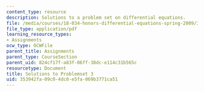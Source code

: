 ```yaml
---
content_type: resource
description: Solutions to a problem set on differential equations.
file: /media/courses/18-034-honors-differential-equations-spring-2009/353942fa09c04dc0e5fa069b3771ca51_MIT18_034s09_sol_pset03.pdf
file_type: application/pdf
learning_resource_types:
- Assignments
ocw_type: OCWFile
parent_title: Assignments
parent_type: CourseSection
parent_uid: 824cf17f-a83f-06ff-38dc-e114c31b565c
resourcetype: Document
title: Solutions to Problemset 3
uid: 353942fa-09c0-4dc0-e5fa-069b3771ca51
---
```

